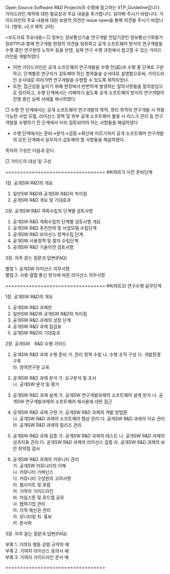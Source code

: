 Open Source Software R&D Projects의 수행에 참고하는 IITP_Guideline입니다. 
가이드라인 제작에 대한 필요성과 주요 내용을 추가합니다. 읽어봐 주시기 바랍니다.
가이드라인의 주요 내용에 대한 보완적 의견은 issue open을 통해 의견을 주시기 바랍니다. (향후, v2.0 제작 고려)

<보도자료 주요내용>
□ 정부는 정보통신기술 연구개발 전담기관인 정보통신기획평가원(IITP)과 함께 연구개발 현장의 의견을 청취하고 공개 소프트웨어 방식의 연구개발을 수행 중인 연구원의 노하우 등을 반영, 실제 연구 수행 과정에서 참고할 수 있는 가이드라인을 개발하였다.

- 이번 가이드라인은 공개 소프트웨어 연구개발을 수행 전(前)과 수행 중 단계로 구분하고, 단계별로 연구자가 검토해야 하는 항목들을 순서대로 설명함으로써, 가이드라인 순서대로 따라가면 연구개발을 수행할 수 있도록 제작되었다.
 - 또한, 접근성을 높이기 위해 현장에서 빈번하게 발생하는 질의사항들을 질의응답으로 정리하고, 수행 단계에서는 이해하기 쉽도록 공개 소프트웨어 방식의 연구개발이 진행 중인 실제 사례를 제시하였다.

□ 수행 전 단계에서는 공개 소프트웨어 연구개발의 목적, 영리 목적의 연구개발 시 적용 가능한 사업 모델, 라이선스 정책 및 외부 공개 소프트웨어 활용 시 리스크 관리 등 연구개발을 수행하기 전 단계에서 미리 검토되어야 하는 사항들을 해설하였다
 - 수행 단계에서는 준비→분석→검증→확산에 이르기까지 공개 소프트웨어 연구개발의 모든 단계에서 실무자가 검토해야 할 사항들을 해설하였다.
 
 목차의 구성은 다음과 같다.
 
 □ 가이드의 대상 및 구성
 
==================================
##(파트1) 사전 준비단계

1장. 공개SW R&D의 개요
  1. 일반SW R&D와 공개SW R&D의 차이점
  2. 공개SW R&D 개요 및 기대효과

2장. 공개SW R&D 계획수립의 단계별 검토사항
  1. 공개SW R&D 계획수립의 단계별 검토사항 개요
  2. 공개SW R&D 추진전략 및 사업모델 수립단계
  3. 공개SW R&D 라이선스 정책수립 단계
  4. 공개SW 사용정책 및 절차 수립단계	
  5. 공개SW R&D 기술이전 검토사항	

3장. 자주 묻는 질문과 답변(FAQ)	

별첨 1. 공개SW 라이선스 의무사항	
별첨 2. 사용·결합·통신 방식에 따른 라이선스 의무사항


==================================
##(파트2) 연구수행 실무단계

1장. 공개SW R&D의 개요
  1. 공개SW R&D 과제란
  2. 일반SW R&D와 공개SW R&D의 차이점
  3. 공개SW R&D 과제의 성장 단계
  4. 공개SW R&D 과제 점검표
  5. 공개SW R&D의 기대효과

2장. 공개SW　R&D 수행 가이드
  1. 공개SW R&D 과제 수행 준비
    가. 관리 정책 수립	
    나. 수행 조직 구성	
    다. 개발환경 구축	
    라. 참여연구원 교육	

  2. 공개SW R&D 과제 분석	
    가. 요구분석 및 조사	
    나. 공개SW 분석 및 평가	

  3. 공개SW R&D 과제 설계	
    가. 공개SW 연구개발과제의 소프트웨어 설계 방식	
    나. 공개SW 연구개발과제의 소프트웨어 재사용에 대한 접근	

  4. 공개SW R&D 과제 구현	
    가. 공개SW R&D 과제의 개발 방법론	
    나. 공개SW R&D 과제의 소프트웨어 형상 관리	
    다. 공개SW R&D 과제의 이슈 관리	
    라. 공개SW R&D 과제의 릴리즈 관리	

  5. 공개SW R&D 과제 검증	
    가. 공개SW R&D 과제의 테스트	
    나. 공개SW R&D 과제의 성과지표 관리	
    다. 공개SW R&D 과제의 라이선스 검증	
    라. 공개SW R&D 과제의 보안 취약점 검사	

  6. 공개SW R&D 과제의 커뮤니티 관리	
    가. 공개SW 커뮤니티의 이해	
    나. 커뮤니티 거버넌스	
    다. 커뮤니티 구성원의 고려사항	
    라. 웹사이트 및 포럼	
    마. 기여자 가이드라인	
    바. 마일스톤 및 로드맵 공유	
    사. 협력기업 관리	
    아. 지적 재산권 관리	
    자. 모니터링	
    차. 홍보	
    카. 문서화

3장. 자주 묻는 질문과 답변(FAQ)	

부록 1. 기여자 행동 강령 규약의 예	
부록 2. 기여자 라이선스 동의서 예	
부록 3. 기여자 가이드라인 문서 예	

==================================
